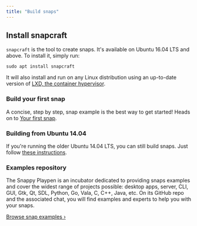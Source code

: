 ```yaml
---
title: "Build snaps"
---
```


## Install snapcraft

`snapcraft` is the tool to create snaps. It's available on Ubuntu 16.04 LTS and above. To install it, simply run:

    sudo apt install snapcraft

It will also install and run on any Linux distribution using an up-to-date version of [LXD, the container hypervisor](http://www.ubuntu.com/cloud/lxd).

### Build your first snap

A concise, step by step, snap example is the best way to get started! Heads on to [Your first snap](/docs/build-snaps/your-first-snap).

### Building from Ubuntu 14.04

If you're running the older Ubuntu 14.04 LTS, you can still build snaps. Just
follow [these instructions](/docs/build-snaps/trusty).

### Examples repository

The Snappy Playpen is an incubator dedicated to providing snaps examples and cover the widest range of projects possible: desktop apps, server, CLI, GUI, Gtk, Qt, SDL, Python, Go, Vala, C, C++, Java, etc. On its GitHub repo and the associated chat, you will find examples and experts to help you with your snaps.

[Browse snap examples &rsaquo;](https://github.com/ubuntu/snappy-playpen)
